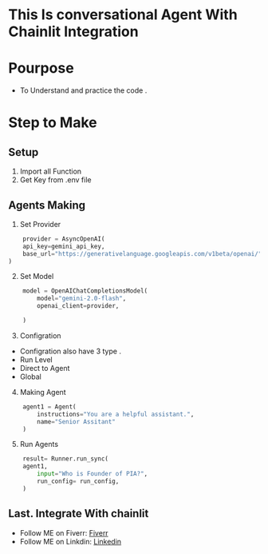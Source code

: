 # This Is conversational Agent With Chainlit Integration 

# Pourpose 
- To Understand and practice the code .

# Step to Make
## Setup
1. Import all Function
2. Get Key from .env file 
## Agents Making
1. Set Provider
```Python
    provider = AsyncOpenAI(
    api_key=gemini_api_key,
    base_url="https://generativelanguage.googleapis.com/v1beta/openai/"
)
```
2. Set Model 
```Python
    model = OpenAIChatCompletionsModel(
        model="gemini-2.0-flash",
        openai_client=provider,

    )
```
3. Configration
- Configration also have 3 type .
- Run Level 
- Direct to Agent
- Global  
4. Making Agent 
```Python
    agent1 = Agent(
        instructions="You are a helpful assistant.", 
        name="Senior Assitant" 
    )
```
5. Run Agents
```Python
    result= Runner.run_sync(
    agent1,
        input="Who is Founder of PIA?",
        run_config= run_config,
    )
```

## Last. **Integrate With chainlit**
- Follow ME on Fiverr: [Fiverr](https://www.fiverr.com/s/991k68A)
- Follow ME on Linkdin: [Linkedin](https://www.linkedin.com/in/muhammad-anas35)